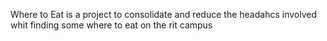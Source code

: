 Where to Eat is a project to consolidate and reduce the headahcs involved whit finding some where to eat
on the rit campus 
